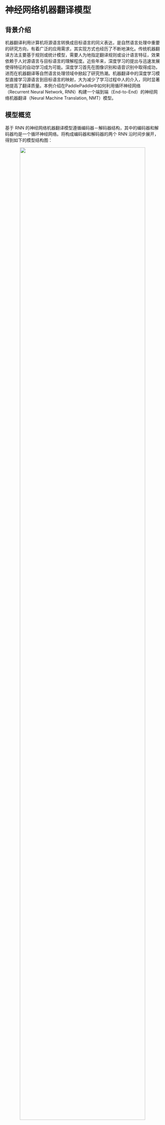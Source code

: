 # 神经网络机器翻译模型

## 背景介绍
机器翻译利用计算机将源语言转换成目标语言的同义表达，是自然语言处理中重要的研究方向，有着广泛的应用需求，其实现方式也经历了不断地演化。传统机器翻译方法主要基于规则或统计模型，需要人为地指定翻译规则或设计语言特征，效果依赖于人对源语言与目标语言的理解程度。近些年来，深度学习的提出与迅速发展使得特征的自动学习成为可能。深度学习首先在图像识别和语音识别中取得成功，进而在机器翻译等自然语言处理领域中掀起了研究热潮。机器翻译中的深度学习模型直接学习源语言到目标语言的映射，大为减少了学习过程中人的介入，同时显著地提高了翻译质量。本例介绍在PaddlePaddle中如何利用循环神经网络（Recurrent Neural Network, RNN）构建一个端到端（End-to-End）的神经网络机器翻译（Neural Machine Translation, NMT）模型。

## 模型概览
基于 RNN 的神经网络机器翻译模型遵循编码器－解码器结构，其中的编码器和解码器均是一个循环神经网络。将构成编码器和解码器的两个 RNN 沿时间步展开，得到如下的模型结构图：

<p align="center"><img src="images/encoder-decoder.png" width = "90%" align="center"/><br/>图 1. 编码器－解码器框架 </p>

神经机器翻译模型的输入输出可以是字符，也可以是词或者短语。不失一般性，本例以基于词的模型为例说明编码器／解码器的工作机制：

- **编码器**：将源语言句子编码成一个向量，作为解码器的输入。解码器的原始输入是表示词的 `id` 序列 $w = {w_1, w_2, ..., w_T}$，用独热（One-hot）码表示。为了对输入进行降维，同时建立词语之间的语义关联，模型为热独码表示的单词学习一个词嵌入（Word Embedding）表示，也就是常说的词向量，关于词向量的详细介绍请参考 PaddleBook 的[词向量](https://github.com/PaddlePaddle/book/blob/develop/04.word2vec/README.cn.md)一章。最后 RNN 单元逐个词地处理输入，得到完整句子的编码向量。

- **解码器**：接受编码器的输入，逐个词地解码出目标语言序列 $u = {u_1, u_2, ..., u_{T'}}$。每个时间步，RNN 单元输出一个隐藏向量，之后经 `Softmax` 归一化计算出下一个目标词的条件概率，即 $P(u_i | w, u_1, u_2, ..., u_{t-1})$。因此，给定输入 $w$，其对应的翻译结果为 $u$ 的概率则为

$$ P(u_1,u_2,...,u_{T'} | w) = \prod_{t=1}^{t={T'}}p(u_t|w, u_1, u_2, u_{t-1})$$

以中文到英文的翻译为例，源语言是中文，目标语言是英文。下面是一句源语言分词后的句子

```
祝愿 祖国 繁荣 昌盛
```

对应的目标语言英文翻译结果为：

```
Wish motherland rich and powerful
```

在预处理阶段，准备源语言与目标语言互译的平行语料数据，并分别构建源语言和目标语言的词典；在训练阶段，用这样成对的平行语料训练模型；在模型测试阶段，输入中文句子，模型自动生成对应的英语翻译，然后将生成结果与标准翻译对比进行评估。在机器翻译领域，BLEU 是最流行的自动评估指标之一。

### RNN 单元
RNN 的原始结构用一个向量来存储隐状态，然而这种结构的 RNN 在训练时容易发生梯度弥散（gradient vanishing），对于长时间的依赖关系难以建模。因此人们对 RNN 单元进行了改进，提出了 LSTM\[[1](#参考文献)] 和 GRU\[[2](#参考文献)]，这两种单元以门来控制应该记住的和遗忘的信息，较好地解决了序列数据的长时依赖问题。以本例所用的 GRU 为例，其基本结构如下：

<p align="center">
<img src="images/gru.png" width = "90%" align="center"/><br/>
图 2. GRU 单元
 </p>

可以看到除了隐含状态以外，GRU 内部还包含了两个门：更新门(Update Gate)、重置门(Reset Gate)。在每一个时间步，门限和隐状态的更新由图 2 右侧的公式决定。这两个门限决定了状态以何种方式更新。

### 双向编码器
在上述的基本模型中，编码器在顺序处理输入句子序列时，当前时刻的状态只包含了历史输入信息，而没有未来时刻的序列信息。而对于序列建模，未来时刻的上下文同样包含了重要的信息。可以使用如图 3 所示的这种双向编码器来同时获取当前时刻输入的上下文：
<p align="center">
<img src="images/bidirectional-encoder.png" width = "90%" align="center"/><br/>
图 3. 双向编码器结构示意图
 </p>

图 3 所示的双向编码器\[[3](#参考文献)\]由两个独立的 RNN 构成，分别从前向和后向对输入序列进行编码，然后将两个 RNN 的输出合并在一起，作为最终的编码输出。
在 PaddlePaddle 中，双向编码器可以很方便地调用相关 APIs 实现：

```python
#### Encoder
src_word_id = paddle.layer.data(
    name='source_language_word',
    type=paddle.data_type.integer_value_sequence(source_dict_dim))
# source embedding
src_embedding = paddle.layer.embedding(
    input=src_word_id, size=word_vector_dim)
# use bidirectional_gru
encoded_vector = paddle.networks.bidirectional_gru(
    input=src_embedding,
    size=encoder_size,
    fwd_act=paddle.activation.Tanh(),
    fwd_gate_act=paddle.activation.Sigmoid(),
    bwd_act=paddle.activation.Tanh(),
    bwd_gate_act=paddle.activation.Sigmoid(),
    return_seq=True)
```

### 柱搜索（Beam Search） 算法
训练完成后的生成阶段，模型根据源语言输入，解码生成对应的目标语言翻译结果。解码时，一个直接的方式是取每一步条件概率最大的词，作为当前时刻的输出。但局部最优并不一定能得到全局最优，即这种做法并不能保证最后得到的完整句子出现的概率最大。如果对解的全空间进行搜索，其代价又过大。为了解决这个问题，通常采用柱搜索（Beam Search）算法。柱搜索是一种启发式的图搜索算法，用一个参数 $k$ 控制搜索宽度，其要点如下：

**1**. 在解码的过程中，始终维护 $k$ 个已解码出的子序列；

**2**. 在中间时刻 $t$, 对于 $k$ 个子序列中的每个序列，计算下一个词出现的概率并取概率最大的前 $k$ 个词，组合得到 $k^2$ 个新子序列；

**3**. 取 **2** 中这些组合序列中概率最大的前 $k$ 个以更新原来的子序列;

**4**. 不断迭代下去，直至得到 $k$ 个完整的句子，作为翻译结果的候选。

关于柱搜索的更多介绍，可以参考 PaddleBook 中[机器翻译](https://github.com/PaddlePaddle/book/blob/develop/08.machine_translation/README.cn.md)一章中[柱搜索](https://github.com/PaddlePaddle/book/blob/develop/08.machine_translation/README.cn.md#柱搜索算法)一节。


### 无注意力机制的解码器
PaddleBook中[机器翻译](https://github.com/PaddlePaddle/book/blob/develop/08.machine_translation/README.cn.md)的相关章节中，已介绍了带注意力机制（Attention Mechanism）的 Encoder-Decoder 结构，本例则介绍的是不带注意力机制的 Encoder-Decoder 结构。关于注意力机制，读者可进一步参考 PaddleBook 和参考文献\[[3](#参考文献)]。

对于流行的RNN单元，PaddlePaddle 已有很好的实现均可直接调用。如果希望在 RNN 每一个时间步实现某些自定义操作，可使用 PaddlePaddle 中的`recurrent_layer_group`。首先，自定义单步逻辑函数，再利用函数 `recurrent_group()` 循环调用单步逻辑函数处理整个序列。本例中的无注意力机制的解码器便是使用`recurrent_layer_group`来实现，其中，单步逻辑函数`gru_decoder_without_attention()`相关代码如下：

```python
#### Decoder
encoder_last = paddle.layer.last_seq(input=encoded_vector)
encoder_last_projected = paddle.layer.mixed(
        size=decoder_size,
        act=paddle.activation.Tanh(),
        input=paddle.layer.full_matrix_projection(input=encoder_last))

# gru step
def gru_decoder_without_attention(enc_vec, current_word):
    '''
    Step function for gru decoder
    :param enc_vec: encoded vector of source language
    :type enc_vec: layer object
    :param current_word: current input of decoder
    :type current_word: layer object
    '''
    decoder_mem = paddle.layer.memory(
        name='gru_decoder',
        size=decoder_size,
        boot_layer=encoder_last_projected)

    context = paddle.layer.last_seq(input=enc_vec)

    decoder_inputs = paddle.layer.mixed(
        size=decoder_size * 3,
        input=[
            paddle.layer.full_matrix_projection(input=context),
            paddle.layer.full_matrix_projection(input=current_word)
        ])

    gru_step = paddle.layer.gru_step(
        name='gru_decoder',
        act=paddle.activation.Tanh(),
        gate_act=paddle.activation.Sigmoid(),
        input=decoder_inputs,
        output_mem=decoder_mem,
        size=decoder_size)

    out = paddle.layer.mixed(
        size=target_dict_dim,
        bias_attr=True,
        act=paddle.activation.Softmax(),
        input=paddle.layer.full_matrix_projection(input=gru_step))
    return out
```

在模型训练和测试阶段，解码器的行为有很大的不同：

- **训练阶段**：目标翻译结果的词向量`trg_embedding`作为参数传递给单步逻辑`gru_decoder_without_attention()`，函数`recurrent_group()`循环调用单步逻辑执行，最后计算目标翻译与实际解码的差异cost并返回；
- **测试阶段**：解码器根据最后一个生成的词预测下一个词，`GeneratedInput()`自动取出模型预测出的概率最高的$k$个词的词向量传递给单步逻辑，`beam_search()`函数调用单步逻辑函数`gru_decoder_without_attention()`完成柱搜索并作为结果返回。

训练和生成的逻辑分别实现在如下的`if-else`条件分支中：

```python
decoder_group_name = "decoder_group"
group_input1 = paddle.layer.StaticInput(input=encoded_vector, is_seq=True)
group_inputs = [group_input1]
if not generating:
    trg_embedding = paddle.layer.embedding(
        input=paddle.layer.data(
            name='target_language_word',
            type=paddle.data_type.integer_value_sequence(target_dict_dim)),
            size=word_vector_dim,
            param_attr=paddle.attr.ParamAttr(name='_target_language_embedding'))
    group_inputs.append(trg_embedding)

    decoder = paddle.layer.recurrent_group(
        name=decoder_group_name,
        step=gru_decoder_without_attention,
        input=group_inputs)

    lbl = paddle.layer.data(
        name='target_language_next_word',
            type=paddle.data_type.integer_value_sequence(target_dict_dim))
    cost = paddle.layer.classification_cost(input=decoder, label=lbl)

    return cost
else:

    trg_embedding = paddle.layer.GeneratedInput(
        size=target_dict_dim,
        embedding_name='_target_language_embedding',
        embedding_size=word_vector_dim)
    group_inputs.append(trg_embedding)

    beam_gen = paddle.layer.beam_search(
        name=decoder_group_name,
        step=gru_decoder_without_attention,
        input=group_inputs,
        bos_id=0,
        eos_id=1,
        beam_size=beam_size,
        max_length=max_length)

    return beam_gen
```

## 数据准备
本例所用到的数据来自[WMT14](http://www-lium.univ-lemans.fr/~schwenk/cslm_joint_paper/)，该数据集是法文到英文互译的平行语料。用[bitexts](http://www-lium.univ-lemans.fr/~schwenk/cslm_joint_paper/data/bitexts.tgz)作为训练数据，[dev+test data](http://www-lium.univ-lemans.fr/~schwenk/cslm_joint_paper/data/dev+test.tgz)作为验证与测试数据。在PaddlePaddle中已经封装好了该数据集的读取接口，在首次运行的时候，程序会自动完成下载，用户无需手动完成相关的数据准备。

## 模型的训练与测试

在定义好网络结构后，就可以进行模型训练与测试了。根据用户运行时传递的参数是`--train` 还是 `--generate`，Python 脚本的 `main()` 函数分别调用函数`train()`和`generate()`来完成模型的训练与测试。

### 模型训练
模型训练阶段，函数 `train()` 依次完成了如下的逻辑：

**a) 由网络定义，解析网络结构，初始化模型参数**

```
# initialize model
cost = seq2seq_net(source_dict_dim, target_dict_dim)
parameters = paddle.parameters.create(cost)
```

**b) 设定训练过程中的优化策略、定义训练数据读取 `reader`**

```
# define optimize method and trainer
optimizer = paddle.optimizer.RMSProp(
    learning_rate=1e-3,
    gradient_clipping_threshold=10.0,
    regularization=paddle.optimizer.L2Regularization(rate=8e-4))
trainer = paddle.trainer.SGD(
    cost=cost, parameters=parameters, update_equation=optimizer)
# define data reader
wmt14_reader = paddle.batch(
    paddle.reader.shuffle(
        paddle.dataset.wmt14.train(source_dict_dim), buf_size=8192),
    batch_size=55)
```

**c) 定义事件句柄，打印训练中间结果、保存模型快照**

```
# define event_handler callback
def event_handler(event):
    if isinstance(event, paddle.event.EndIteration):
        if event.batch_id % 100 == 0 and event.batch_id > 0:
            with gzip.open('models/nmt_without_att_params_batch_%d.tar.gz' %
                           event.batch_id, 'w') as f:
                parameters.to_tar(f)

        if event.batch_id % 10 == 0:
            print "\nPass %d, Batch %d, Cost%f, %s" % (
                event.pass_id, event.batch_id, event.cost, event.metrics)
        else:
            sys.stdout.write('.')
            sys.stdout.flush()
```

**d) 开始训练**

```
# start to train
trainer.train(
    reader=wmt14_reader, event_handler=event_handler, num_passes=2)
```

启动模型训练的十分简单，只需在命令行窗口中执行

```
python nmt_without_attention_v2.py --train
```

输出样例为

```
Pass 0, Batch 0, Cost 267.674663, {'classification_error_evaluator': 1.0}
.........
Pass 0, Batch 10, Cost 172.892294, {'classification_error_evaluator': 0.953895092010498}
.........
Pass 0, Batch 20, Cost 177.989329, {'classification_error_evaluator': 0.9052488207817078}
.........
Pass 0, Batch 30, Cost 153.633665, {'classification_error_evaluator': 0.8643803596496582}
.........
Pass 0, Batch 40, Cost 168.170543, {'classification_error_evaluator': 0.8348183631896973}
```


### 模型测试
模型测试阶段，函数`generate()`执行了依次如下逻辑：

**a) 加载测试样本**

```
# load data  samples for generation
gen_creator = paddle.dataset.wmt14.gen(source_dict_dim)
gen_data = []
for item in gen_creator():
    gen_data.append((item[0], ))
```

**b) 初始化模型，执行`infer()`为每个输入样本生成`beam search`的翻译结果**

```
beam_gen = seq2seq_net(source_dict_dim, target_dict_dim, True)
with gzip.open(init_models_path) as f:
    parameters = paddle.parameters.Parameters.from_tar(f)
# prob is the prediction probabilities, and id is the prediction word.
beam_result = paddle.infer(
    output_layer=beam_gen,
    parameters=parameters,
    input=gen_data,
    field=['prob', 'id'])
```

**c) 加载源语言和目标语言词典，将`id`序列表示的句子转化成原语言并输出结果**

```
# get the dictionary
src_dict, trg_dict = paddle.dataset.wmt14.get_dict(source_dict_dim)

# the delimited element of generated sequences is -1,
# the first element of each generated sequence is the sequence length
seq_list = []
seq = []
for w in beam_result[1]:
    if w != -1:
        seq.append(w)
    else:
        seq_list.append(' '.join([trg_dict.get(w) for w in seq[1:]]))
        seq = []

prob = beam_result[0]
for i in xrange(len(gen_data)):
    print "\n*******************************************************\n"
    print "src:", ' '.join([src_dict.get(w) for w in gen_data[i][0]]), "\n"
    for j in xrange(beam_size):
        print "prob = %f:" % (prob[i][j]), seq_list[i * beam_size + j]
```

模型测试的执行与模型训练类似，只需执行

```
python nmt_without_attention_v2.py --generate
```
则自动为测试数据生成了对应的翻译结果。
设置beam search的宽度为3，输入某个法文句子

```
src: <s> Elles connaissent leur entreprise mieux que personne . <e>
```

其对应的英文翻译结果为

```
prob = -3.754819: They know their business better than anyone . <e>
prob = -4.445528: They know their businesses better than anyone . <e>
prob = -5.026885: They know their business better than anybody . <e>
```

* `prob`表示生成句子的得分，随之其后则是翻译生成的句子；
* `<s>` 表示句子的开始，`<e>`表示一个句子的结束，如果出现了在词典中未包含的词，则用`<unk>`替代。

至此，我们在 PaddlePaddle 上实现了一个初步的机器翻译模型。我们可以看到，PaddlePaddle 提供了灵活丰富的API供大家选择和使用，使得我们能够很方便完成各种复杂网络的配置。机器翻译本身也是个快速发展的领域，各种新方法新思想在不断涌现。在学习完本例后，读者若有兴趣和余力，可基于 PaddlePaddle 平台实现更为复杂、性能更优的机器翻译模型。


## 参考文献
[1] Sutskever I, Vinyals O, Le Q V. [Sequence to Sequence Learning with Neural Networks](https://arxiv.org/abs/1409.3215)[J]. 2014, 4:3104-3112.

[2]Cho K, Van Merriënboer B, Gulcehre C, et al. [Learning phrase representations using RNN encoder-decoder for statistical machine translation](http://www.aclweb.org/anthology/D/D14/D14-1179.pdf)[C]. Proceedings of the 2014 Conference on Empirical Methods in Natural Language Processing (EMNLP), 2014: 1724-1734.

[3] Bahdanau D, Cho K, Bengio Y. [Neural machine translation by jointly learning to align and translate](https://arxiv.org/abs/1409.0473)[C]. Proceedings of ICLR 2015, 2015
